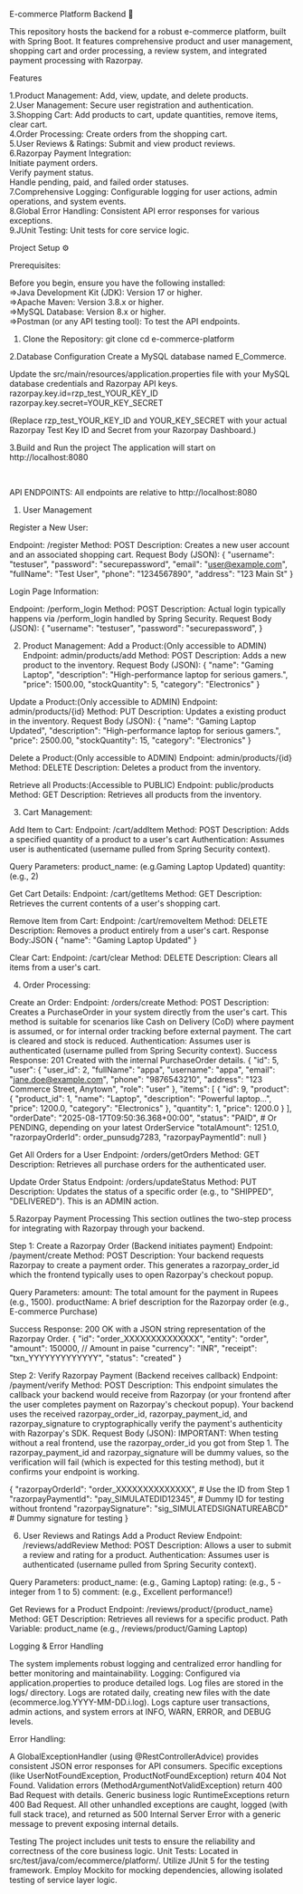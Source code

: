 E-commerce Platform Backend 🛒  

This repository hosts the backend for a robust e-commerce platform, built with Spring Boot. It features comprehensive product and user management, shopping cart and order processing, a review system, and integrated payment processing with Razorpay.

Features 

1.Product Management: Add, view, update, and delete products.  
2.User Management: Secure user registration and authentication.  
3.Shopping Cart: Add products to cart, update quantities, remove items, clear cart.  
4.Order Processing: Create orders from the shopping cart.  
5.User Reviews & Ratings: Submit and view product reviews.  
6.Razorpay Payment Integration:  
Initiate payment orders.    
Verify payment status.  
Handle pending, paid, and failed order statuses.  
7.Comprehensive Logging: Configurable logging for user actions, admin operations, and system events.  
8.Global Error Handling: Consistent API error responses for various exceptions.  
9.JUnit Testing: Unit tests for core service logic.  

Project Setup ⚙️  

Prerequisites:  

Before you begin, ensure you have the following installed:    
=>Java Development Kit (JDK): Version 17 or higher.  
=>Apache Maven: Version 3.8.x or higher.  
=>MySQL Database: Version 8.x or higher.  
=>Postman (or any API testing tool): To test the API endpoints.  

1. Clone the Repository:
 git clone <your-repository-url>
cd e-commerce-platform
  
2.Database Configuration
Create a MySQL database named E_Commerce.

Update the src/main/resources/application.properties file with your MySQL database credentials and Razorpay API keys.
razorpay.key.id=rzp_test_YOUR_KEY_ID
razorpay.key.secret=YOUR_KEY_SECRET

(Replace rzp_test_YOUR_KEY_ID and YOUR_KEY_SECRET with your actual Razorpay Test Key ID and Secret from your Razorpay Dashboard.)

3.Build and Run the project
The application will start on http://localhost:8080

<br>

API ENDPOINTS:
All endpoints are relative to http://localhost:8080

1. User Management
   
Register a New User:

Endpoint: /register
Method: POST
Description: Creates a new user account and an associated shopping cart.
Request Body (JSON):
{
    "username": "testuser",
    "password": "securepassword",
    "email": "user@example.com",
    "fullName": "Test User",
    "phone": "1234567890",
    "address": "123 Main St"
}

Login Page Information:

Endpoint: /perform_login
Method: POST
Description: Actual login typically happens via /perform_login handled by Spring Security.
Request Body (JSON):
{
    "username": "testuser",
    "password": "securepassword",
}



2. Product Management:
Add a Product:(Only accessible to ADMIN)
Endpoint: admin/products/add
Method: POST
Description: Adds a new product to the inventory.
Request Body (JSON):
{
    "name": "Gaming Laptop",
    "description": "High-performance laptop for serious gamers.",
    "price": 1500.00,
    "stockQuantity": 5,
    "category": "Electronics"
}

Update a Product:(Only accessible to ADMIN)
Endpoint: admin/products/{id}
Method: PUT
Description: Updates a existing product in the inventory.
Request Body (JSON):
{
    "name": "Gaming Laptop Updated",
    "description": "High-performance laptop for serious gamers.",
    "price": 2500.00,
    "stockQuantity": 15,
    "category": "Electronics"
}

Delete a Product:(Only accessible to ADMIN)
Endpoint: admin/products/{id}
Method: DELETE
Description: Deletes a product from the inventory.

Retrieve all Products:(Accessible to PUBLIC)
Endpoint: public/products
Method: GET
Description: Retrieves all products from the inventory.

3. Cart Management:

Add Item to Cart:
Endpoint: /cart/addItem
Method: POST
Description: Adds a specified quantity of a product to a user's cart
Authentication: Assumes user is authenticated (username pulled from Spring Security context).

Query Parameters:
product_name: (e.g.Gaming Laptop Updated)
quantity: (e.g., 2)

Get Cart Details:
Endpoint: /cart/getItems
Method: GET
Description: Retrieves the current contents of a user's shopping cart.

Remove Item from Cart:
Endpoint: /cart/removeItem
Method: DELETE
Description: Removes a product entirely from a user's cart.
Response Body:JSON
{
"name": "Gaming Laptop Updated"
}

Clear Cart:
Endpoint: /cart/clear
Method: DELETE
Description: Clears all items from a user's cart.

4. Order Processing:
   
Create an Order:
Endpoint: /orders/create
Method: POST
Description: Creates a PurchaseOrder in your system directly from the user's cart. This method is suitable for scenarios like Cash on Delivery (CoD) where payment is assumed, or for internal order tracking before external payment. The cart is cleared and stock is reduced.
Authentication: Assumes user is authenticated (username pulled from Spring Security context).
Success Response: 201 Created with the internal PurchaseOrder details.
{
    "id": 5,
    "user": {
        "user_id": 2,
        "fullName": "appa",
        "username": "appa",
        "email": "jane.doe@example.com",
        "phone": "9876543210",
        "address": "123 Commerce Street, Anytown",
        "role": "user"
    },
    "items": [
    {
            "id": 9,
            "product": {
                "product_id": 1,
                "name": "Laptop",
                "description": "Powerful laptop...",
                "price": 1200.0,
                "category": "Electronics"
            },
            "quantity": 1,
            "price": 1200.0
        }
    ],
    "orderDate": "2025-08-17T09:50:36.368+00:00",
    "status": "PAID", # Or PENDING, depending on your latest OrderService
    "totalAmount": 1251.0,
    "razorpayOrderId": order_punsudg7283,
    "razorpayPaymentId": null
}

Get All Orders for a User
Endpoint: /orders/getOrders
Method: GET
Description: Retrieves all purchase orders for the authenticated user.

Update Order Status
Endpoint: /orders/updateStatus
Method: PUT
Description: Updates the status of a specific order (e.g., to "SHIPPED", "DELIVERED"). This is an ADMIN action.

5.Razorpay Payment Processing 
This section outlines the two-step process for integrating with Razorpay through your backend.

Step 1: Create a Razorpay Order (Backend initiates payment)
Endpoint: /payment/create
Method: POST
Description: Your backend requests Razorpay to create a payment order. This generates a razorpay_order_id which the frontend typically uses to open Razorpay's checkout popup.

Query Parameters:
amount: The total amount for the payment in Rupees (e.g., 1500).
productName: A brief description for the Razorpay order (e.g., E-commerce Purchase)

Success Response: 200 OK with a JSON string representation of the Razorpay Order. 
{
  "id": "order_XXXXXXXXXXXXXX",
  "entity": "order",
  "amount": 150000, // Amount in paise
  "currency": "INR",
  "receipt": "txn_YYYYYYYYYYYYY",
  "status": "created"
}

Step 2: Verify Razorpay Payment (Backend receives callback)
Endpoint: /payment/verify
Method: POST
Description: This endpoint simulates the callback your backend would receive from Razorpay (or your frontend after the user completes payment on Razorpay's checkout popup). Your backend uses the received razorpay_order_id, razorpay_payment_id, and razorpay_signature to cryptographically verify the payment's authenticity with Razorpay's SDK.
Request Body (JSON):
IMPORTANT: When testing without a real frontend, use the razorpay_order_id you got from Step 1. The razorpay_payment_id and razorpay_signature will be dummy values, so the verification will fail (which is expected for this testing method), but it confirms your endpoint is working.

{
    "razorpayOrderId": "order_XXXXXXXXXXXXXX",      # Use the ID from Step 1
    "razorpayPaymentId": "pay_SIMULATEDID12345",   # Dummy ID for testing without frontend
    "razorpaySignature": "sig_SIMULATEDSIGNATUREABCD" # Dummy signature for testing
}

6. User Reviews and Ratings
Add a Product Review
Endpoint: /reviews/addReview
Method: POST
Description: Allows a user to submit a review and rating for a product.
Authentication: Assumes user is authenticated (username pulled from Spring Security context).

Query Parameters:
product_name: (e.g., Gaming Laptop)
rating: (e.g., 5 - integer from 1 to 5)
comment: (e.g., Excellent performance!)

Get Reviews for a Product
Endpoint: /reviews/product/{product_name}
Method: GET
Description: Retrieves all reviews for a specific product.
Path Variable: product_name (e.g., /reviews/product/Gaming Laptop)

Logging & Error Handling

The system implements robust logging and centralized error handling for better monitoring and maintainability.
Logging: Configured via application.properties to produce detailed logs.
Log files are stored in the logs/ directory.
Logs are rotated daily, creating new files with the date (ecommerce.log.YYYY-MM-DD.i.log).
Logs capture user transactions, admin actions, and system errors at INFO, WARN, ERROR, and DEBUG levels.

Error Handling:

A GlobalExceptionHandler (using @RestControllerAdvice) provides consistent JSON error responses for API consumers.
Specific exceptions (like UserNotFoundException, ProductNotFoundException) return 404 Not Found.
Validation errors (MethodArgumentNotValidException) return 400 Bad Request with details.
Generic business logic RuntimeExceptions return 400 Bad Request.
All other unhandled exceptions are caught, logged (with full stack trace), and returned as 500 Internal Server Error with a generic message to prevent exposing internal details.

Testing 
The project includes unit tests to ensure the reliability and correctness of the core business logic.
Unit Tests: Located in src/test/java/com/ecommerce/platform/.
Utilize JUnit 5 for the testing framework.
Employ Mockito for mocking dependencies, allowing isolated testing of service layer logic.
